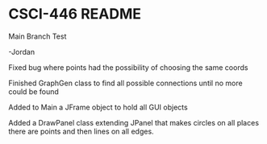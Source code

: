 # CSCI-446 README
Main Branch Test

-Jordan

Fixed bug where points had the possibility of choosing the same coords

Finished GraphGen class to find all possible connections until no more could be found

Added to Main a JFrame object to hold all GUI objects

Added a DrawPanel class extending JPanel that makes circles on all places there are points and then lines on all edges.

